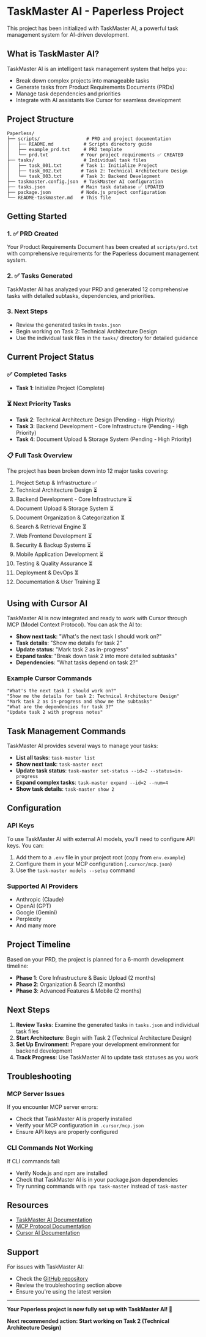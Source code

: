 # TaskMaster AI - Paperless Project

This project has been initialized with TaskMaster AI, a powerful task management system for AI-driven development.

## What is TaskMaster AI?

TaskMaster AI is an intelligent task management system that helps you:
- Break down complex projects into manageable tasks
- Generate tasks from Product Requirements Documents (PRDs)
- Manage task dependencies and priorities
- Integrate with AI assistants like Cursor for seamless development

## Project Structure

```
Paperless/
├── scripts/                 # PRD and project documentation
│   ├── README.md           # Scripts directory guide
│   ├── example_prd.txt     # PRD template
│   └── prd.txt            # Your project requirements ✅ CREATED
├── tasks/                  # Individual task files
│   ├── task_001.txt       # Task 1: Initialize Project
│   ├── task_002.txt       # Task 2: Technical Architecture Design
│   └── task_003.txt       # Task 3: Backend Development
├── taskmaster.config.json  # TaskMaster AI configuration
├── tasks.json             # Main task database ✅ UPDATED
├── package.json           # Node.js project configuration
└── README-taskmaster.md   # This file
```

## Getting Started

### 1. ✅ PRD Created
Your Product Requirements Document has been created at `scripts/prd.txt` with comprehensive requirements for the Paperless document management system.

### 2. ✅ Tasks Generated
TaskMaster AI has analyzed your PRD and generated 12 comprehensive tasks with detailed subtasks, dependencies, and priorities.

### 3. Next Steps
- Review the generated tasks in `tasks.json`
- Begin working on Task 2: Technical Architecture Design
- Use the individual task files in the `tasks/` directory for detailed guidance

## Current Project Status

### ✅ Completed Tasks
- **Task 1**: Initialize Project (Complete)

### ⏳ Next Priority Tasks
- **Task 2**: Technical Architecture Design (Pending - High Priority)
- **Task 3**: Backend Development - Core Infrastructure (Pending - High Priority)
- **Task 4**: Document Upload & Storage System (Pending - High Priority)

### 📋 Full Task Overview
The project has been broken down into 12 major tasks covering:
1. Project Setup & Infrastructure ✅
2. Technical Architecture Design ⏳
3. Backend Development - Core Infrastructure ⏳
4. Document Upload & Storage System ⏳
5. Document Organization & Categorization ⏳
6. Search & Retrieval Engine ⏳
7. Web Frontend Development ⏳
8. Security & Backup Systems ⏳
9. Mobile Application Development ⏳
10. Testing & Quality Assurance ⏳
11. Deployment & DevOps ⏳
12. Documentation & User Training ⏳

## Using with Cursor AI

TaskMaster AI is now integrated and ready to work with Cursor through MCP (Model Context Protocol). You can ask the AI to:

- **Show next task**: "What's the next task I should work on?"
- **Task details**: "Show me details for task 2"
- **Update status**: "Mark task 2 as in-progress"
- **Expand tasks**: "Break down task 2 into more detailed subtasks"
- **Dependencies**: "What tasks depend on task 2?"

### Example Cursor Commands

```
"What's the next task I should work on?"
"Show me the details for task 2: Technical Architecture Design"
"Mark task 2 as in-progress and show me the subtasks"
"What are the dependencies for task 3?"
"Update task 2 with progress notes"
```

## Task Management Commands

TaskMaster AI provides several ways to manage your tasks:

- **List all tasks**: `task-master list`
- **Show next task**: `task-master next`
- **Update task status**: `task-master set-status --id=2 --status=in-progress`
- **Expand complex tasks**: `task-master expand --id=2 --num=4`
- **Show task details**: `task-master show 2`

## Configuration

### API Keys
To use TaskMaster AI with external AI models, you'll need to configure API keys. You can:

1. Add them to a `.env` file in your project root (copy from `env.example`)
2. Configure them in your MCP configuration (`.cursor/mcp.json`)
3. Use the `task-master models --setup` command

### Supported AI Providers
- Anthropic (Claude)
- OpenAI (GPT)
- Google (Gemini)
- Perplexity
- And many more

## Project Timeline

Based on your PRD, the project is planned for a 6-month development timeline:

- **Phase 1**: Core Infrastructure & Basic Upload (2 months)
- **Phase 2**: Organization & Search (2 months)
- **Phase 3**: Advanced Features & Mobile (2 months)

## Next Steps

1. **Review Tasks**: Examine the generated tasks in `tasks.json` and individual task files
2. **Start Architecture**: Begin with Task 2 (Technical Architecture Design)
3. **Set Up Environment**: Prepare your development environment for backend development
4. **Track Progress**: Use TaskMaster AI to update task statuses as you work

## Troubleshooting

### MCP Server Issues
If you encounter MCP server errors:
- Check that TaskMaster AI is properly installed
- Verify your MCP configuration in `.cursor/mcp.json`
- Ensure API keys are properly configured

### CLI Commands Not Working
If CLI commands fail:
- Verify Node.js and npm are installed
- Check that TaskMaster AI is in your package.json dependencies
- Try running commands with `npx task-master` instead of `task-master`

## Resources

- [TaskMaster AI Documentation](https://github.com/eyaltoledano/claude-task-master)
- [MCP Protocol Documentation](https://modelcontextprotocol.io/)
- [Cursor AI Documentation](https://cursor.sh/docs)

## Support

For issues with TaskMaster AI:
- Check the [GitHub repository](https://github.com/eyaltoledano/claude-task-master)
- Review the troubleshooting section above
- Ensure you're using the latest version

---

**Your Paperless project is now fully set up with TaskMaster AI! 🚀**

**Next recommended action: Start working on Task 2 (Technical Architecture Design)** 
